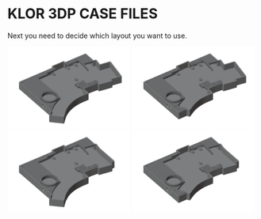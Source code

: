 # KLOR 3DP CASE FILES

Next you need to decide which layout you want to use. 

[<img alt="polydactyl" width="49%" src="/case/docs/images/polydactyl_3dp.png" title="polydactyl" />](/case/3DP/polydactyl/)
[<img alt="konrad" width="49%" src="/case/docs/images/konrad_3dp.png" title="konrad" />](/case/3DP/konrad/)
[<img alt="yubitsume" width="49%" src="/case/docs/images/yubitsume_3dp.png" title="yubitsume" />](/case/3DP/yubitsume/)
[<img alt="saegewerk" width="49%" src="/case/docs/images/saegewerk_3dp.png" title="saegewerk" />](/case/3DP/saegewerk/)